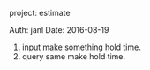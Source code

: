 project: estimate

Auth: janl
Date: 2016-08-19

1. input make something hold time.
2. query same make hold time.

